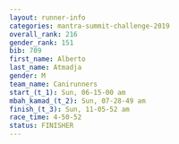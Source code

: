 ```yaml
---
layout: runner-info 
categories: mantra-summit-challenge-2019 
overall_rank: 216
gender_rank: 151
bib: 709
first_name: Alberto
last_name: Atmadja
gender: M
team_name: Canirunners
start_(t_1): Sun, 06-15-00 am
mbah_kamad_(t_2): Sun, 07-28-49 am
finish_(t_3): Sun, 11-05-52 am
race_time: 4-50-52
status: FINISHER
---
```

